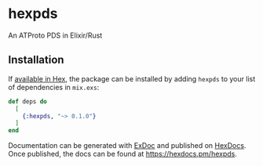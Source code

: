 # hexpds
An ATProto PDS in Elixir/Rust

## Installation

If [available in Hex](https://hex.pm/docs/publish), the package can be installed
by adding `hexpds` to your list of dependencies in `mix.exs`:

```elixir
def deps do
  [
    {:hexpds, "~> 0.1.0"}
  ]
end
```

Documentation can be generated with [ExDoc](https://github.com/elixir-lang/ex_doc)
and published on [HexDocs](https://hexdocs.pm). Once published, the docs can
be found at <https://hexdocs.pm/hexpds>.

